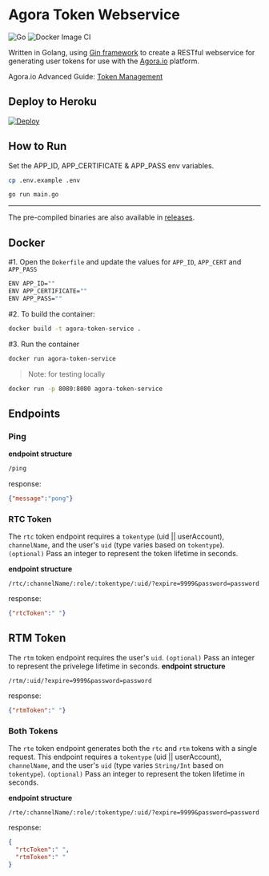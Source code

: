 # Agora Token Webservice
![Go](https://github.com/digitallysavvy/agora-token-server/workflows/Go/badge.svg?branch=master) ![Docker Image CI](https://github.com/digitallysavvy/agora-token-server/workflows/Docker%20Image%20CI/badge.svg?branch=master)  

Written in Golang, using [Gin framework](https://github.com/gin-gonic/gin) to create a RESTful webservice for generating user tokens for use with the [Agora.io](https://www.agora.io) platform. 

Agora.io Advanced Guide: [Token Management](https://docs.agora.io/en/Video/token_server)

## Deploy to Heroku ##
[![Deploy](https://www.herokucdn.com/deploy/button.svg)](https://www.heroku.com/deploy/?template=https://github.com/alekseev-pv/agora-token-service)

## How to Run ##
Set the APP_ID, APP_CERTIFICATE & APP_PASS env variables.
```bash
cp .env.example .env
```

```bash
go run main.go
```

---

The pre-compiled binaries are also available in [releases](https://github.com/maxxfrazer/agora-token-service/releases).

## Docker ##

#1. Open the `Dokerfile` and update the values for `APP_ID`, `APP_CERT` and `APP_PASS`

```bash
ENV APP_ID=""
ENV APP_CERTIFICATE=""
ENV APP_PASS=""
```
#2. To build the container: 

```bash
docker build -t agora-token-service .
```
#3. Run the container 

```bash
docker run agora-token-service
```
> Note: for testing locally
```bash
docker run -p 8080:8080 agora-token-service
```

## Endpoints ##

### Ping ###
**endpoint structure**
```bash
/ping
```
response:
``` json
{"message":"pong"} 
```

### RTC Token ###
The `rtc` token endpoint requires a `tokentype` (uid || userAccount), `channelName`, and the user's `uid` (type varies based on `tokentype`). 
`(optional)` Pass an integer to represent the token lifetime in seconds.

**endpoint structure** 
```
/rtc/:channelName/:role/:tokentype/:uid/?expire=9999&password=password
```

response:
``` json
{"rtcToken":" "} 
```

## RTM Token ##
The `rtm` token endpoint requires the user's `uid`. 
`(optional)` Pass an integer to represent the privelege lifetime in seconds.
**endpoint structure** 
```
/rtm/:uid/?expire=9999&password=password
```

response:
``` json
{"rtmToken":" "} 
```

### Both Tokens ###
The `rte` token endpoint generates both the `rtc` and `rtm` tokens with a single request. This endpoint requires a `tokentype` (uid || userAccount), `channelName`, and the user's `uid` (type varies `String/Int` based on `tokentype`). 
`(optional)` Pass an integer to represent the token lifetime in seconds.

**endpoint structure** 
```
/rte/:channelName/:role/:tokentype/:uid/?expire=9999&password=password
```

response:
``` json
{
  "rtcToken":" ",
  "rtmToken":" " 
} 
```
